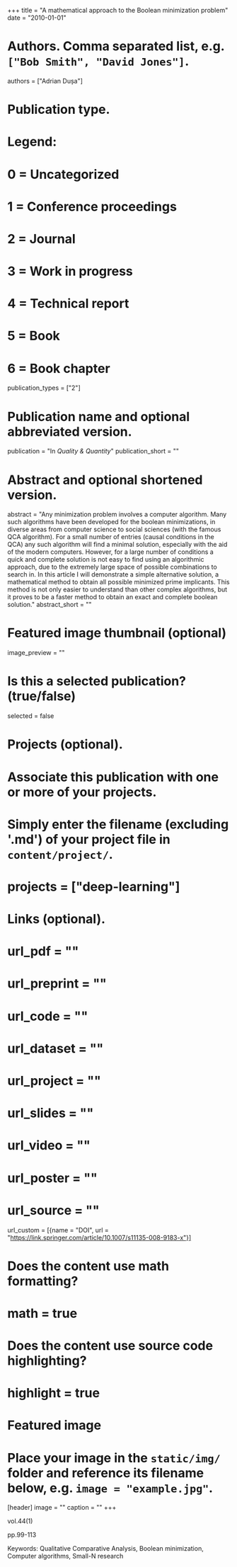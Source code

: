 +++
title = "A mathematical approach to the Boolean minimization problem"
date = "2010-01-01"

# Authors. Comma separated list, e.g. `["Bob Smith", "David Jones"]`.
authors = ["Adrian Dușa"]

# Publication type.
# Legend:
# 0 = Uncategorized
# 1 = Conference proceedings
# 2 = Journal
# 3 = Work in progress
# 4 = Technical report
# 5 = Book
# 6 = Book chapter
publication_types = ["2"]

# Publication name and optional abbreviated version.
publication = "In *Quality & Quantity*"
publication_short = ""

# Abstract and optional shortened version.
abstract = "Any minimization problem involves a computer algorithm. Many such algorithms have been developed for the boolean minimizations, in diverse areas from computer science to social sciences (with the famous QCA algorithm). For a small number of entries (causal conditions in the QCA) any such algorithm will find a minimal solution, especially with the aid of the modern computers. However, for a large number of conditions a quick and complete solution is not easy to find using an algorithmic approach, due to the extremely large space of possible combinations to search in. In this article I will demonstrate a simple alternative solution, a mathematical method to obtain all possible minimized prime implicants. This method is not only easier to understand than other complex algorithms, but it proves to be a faster method to obtain an exact and complete boolean solution."
abstract_short = ""

# Featured image thumbnail (optional)
image_preview = ""

# Is this a selected publication? (true/false)
selected = false

# Projects (optional).
#   Associate this publication with one or more of your projects.
#   Simply enter the filename (excluding '.md') of your project file in `content/project/`.
# projects = ["deep-learning"]

# Links (optional).
# url_pdf = ""
# url_preprint = ""
# url_code = ""
# url_dataset = ""
# url_project = ""
# url_slides = ""
# url_video = ""
# url_poster = ""
# url_source = ""

url_custom = [{name = "DOI", url = "https://link.springer.com/article/10.1007/s11135-008-9183-x"}]


# Does the content use math formatting?
# math = true

# Does the content use source code highlighting?
# highlight = true

# Featured image
# Place your image in the `static/img/` folder and reference its filename below, e.g. `image = "example.jpg"`.
[header]
image = ""
caption = ""
+++

vol.44(1)

pp.99-113

Keywords: Qualitative Comparative Analysis, Boolean minimization, Computer algorithms, Small-N research 

